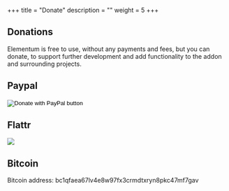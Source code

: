 +++
title = "Donate"
description = ""
weight = 5
+++


## Donations
Elementum is free to use, without any payments and fees, but you can donate, to support further development and add functionality to the addon and surrounding projects.  

## Paypal
<form action="https://www.paypal.com/cgi-bin/webscr" method="post" target="_blank">
<input type="hidden" name="cmd" value="_s-xclick" />
<input type="hidden" name="hosted_button_id" value="R2M3FCJCJDJLU" />
<input type="image" src="https://www.paypalobjects.com/en_US/PL/i/btn/btn_donateCC_LG.gif" border="0" name="submit" title="PayPal - The safer, easier way to pay online!" alt="Donate with PayPal button" />
<img alt="" border="0" src="https://www.paypal.com/en_PL/i/scr/pixel.gif" width="1" height="1" />
</form>

## Flattr

<p style="text-align: left">
    <a style="display: inline-block; max-height: 25px; max-width: 100px;" href="https://flattr.com/submit/auto?user_id=elgatito&url=http%3A%2F%2Felementum.surge.sh" target="_blank" title="Flattr Elementum"><img src="http://api.flattr.com/button/flattr-badge-large.png" /></a>
</p>

## Bitcoin

Bitcoin address: bc1qfaea67lv4e8w97fx3crmdtxryn8pkc47mf7gav